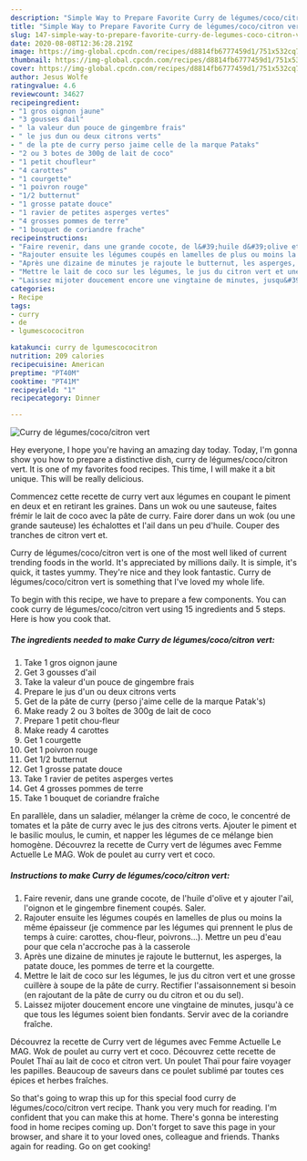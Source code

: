 ```yaml
---
description: "Simple Way to Prepare Favorite Curry de légumes/coco/citron vert"
title: "Simple Way to Prepare Favorite Curry de légumes/coco/citron vert"
slug: 147-simple-way-to-prepare-favorite-curry-de-legumes-coco-citron-vert
date: 2020-08-08T12:36:28.219Z
image: https://img-global.cpcdn.com/recipes/d8814fb6777459d1/751x532cq70/curry-de-legumescococitron-vert-photo-principale-de-la-recette.jpg
thumbnail: https://img-global.cpcdn.com/recipes/d8814fb6777459d1/751x532cq70/curry-de-legumescococitron-vert-photo-principale-de-la-recette.jpg
cover: https://img-global.cpcdn.com/recipes/d8814fb6777459d1/751x532cq70/curry-de-legumescococitron-vert-photo-principale-de-la-recette.jpg
author: Jesus Wolfe
ratingvalue: 4.6
reviewcount: 34627
recipeingredient:
- "1 gros oignon jaune"
- "3 gousses dail"
- " la valeur dun pouce de gingembre frais"
- " le jus dun ou deux citrons verts"
- " de la pte de curry perso jaime celle de la marque Pataks"
- "2 ou 3 botes de 300g de lait de coco"
- "1 petit choufleur"
- "4 carottes"
- "1 courgette"
- "1 poivron rouge"
- "1/2 butternut"
- "1 grosse patate douce"
- "1 ravier de petites asperges vertes"
- "4 grosses pommes de terre"
- "1 bouquet de coriandre frache"
recipeinstructions:
- "Faire revenir, dans une grande cocote, de l&#39;huile d&#39;olive et y ajouter l&#39;ail, l&#39;oignon et le gingembre finement coupés. Saler."
- "Rajouter ensuite les légumes coupés en lamelles de plus ou moins la même épaisseur (je commence par les légumes qui prennent le plus de temps à cuire: carottes, chou-fleur, poivrons...). Mettre un peu d&#39;eau pour que cela n&#39;accroche pas à la casserole"
- "Après une dizaine de minutes je rajoute le butternut, les asperges, la patate douce, les pommes de terre et la courgette."
- "Mettre le lait de coco sur les légumes, le jus du citron vert et une grosse cuillère à soupe de la pâte de curry. Rectifier l&#39;assaisonnement si besoin (en rajoutant de la pâte de curry ou du citron et ou du sel)."
- "Laissez mijoter doucement encore une vingtaine de minutes, jusqu&#39;à ce que tous les légumes soient bien fondants. Servir avec de la coriandre fraîche."
categories:
- Recipe
tags:
- curry
- de
- lgumescococitron

katakunci: curry de lgumescococitron 
nutrition: 209 calories
recipecuisine: American
preptime: "PT40M"
cooktime: "PT41M"
recipeyield: "1"
recipecategory: Dinner

---
```



![Curry de légumes/coco/citron vert](https://img-global.cpcdn.com/recipes/d8814fb6777459d1/751x532cq70/curry-de-legumescococitron-vert-photo-principale-de-la-recette.jpg)

Hey everyone, I hope you're having an amazing day today. Today, I'm gonna show you how to prepare a distinctive dish, curry de légumes/coco/citron vert. It is one of my favorites food recipes. This time, I will make it a bit unique. This will be really delicious.

Commencez cette recette de curry vert aux légumes en coupant le piment en deux et en retirant les graines. Dans un wok ou une sauteuse, faites frémir le lait de coco avec la pâte de curry. Faire dorer dans un wok (ou une grande sauteuse) les échalottes et l&#39;ail dans un peu d&#39;huile. Couper des tranches de citron vert et.

Curry de légumes/coco/citron vert is one of the most well liked of current trending foods in the world. It's appreciated by millions daily. It is simple, it's quick, it tastes yummy. They're nice and they look fantastic. Curry de légumes/coco/citron vert is something that I've loved my whole life.


To begin with this recipe, we have to prepare a few components. You can cook curry de légumes/coco/citron vert using 15 ingredients and 5 steps. Here is how you cook that.

<!--inarticleads1-->

##### The ingredients needed to make Curry de légumes/coco/citron vert:

1. Take 1 gros oignon jaune
1. Get 3 gousses d&#39;ail
1. Take  la valeur d&#39;un pouce de gingembre frais
1. Prepare  le jus d&#39;un ou deux citrons verts
1. Get  de la pâte de curry (perso j&#39;aime celle de la marque Patak&#39;s)
1. Make ready 2 ou 3 boîtes de 300g de lait de coco
1. Prepare 1 petit chou-fleur
1. Make ready 4 carottes
1. Get 1 courgette
1. Get 1 poivron rouge
1. Get 1/2 butternut
1. Get 1 grosse patate douce
1. Take 1 ravier de petites asperges vertes
1. Get 4 grosses pommes de terre
1. Take 1 bouquet de coriandre fraîche


En parallèle, dans un saladier, mélanger la crème de coco, le concentré de tomates et la pâte de curry avec le jus des citrons verts. Ajouter le piment et le basilic moulus, le cumin, et napper les légumes de ce mélange bien homogène. Découvrez la recette de Curry vert de légumes avec Femme Actuelle Le MAG. Wok de poulet au curry vert et coco. 

<!--inarticleads2-->

##### Instructions to make Curry de légumes/coco/citron vert:

1. Faire revenir, dans une grande cocote, de l&#39;huile d&#39;olive et y ajouter l&#39;ail, l&#39;oignon et le gingembre finement coupés. Saler.
1. Rajouter ensuite les légumes coupés en lamelles de plus ou moins la même épaisseur (je commence par les légumes qui prennent le plus de temps à cuire: carottes, chou-fleur, poivrons...). Mettre un peu d&#39;eau pour que cela n&#39;accroche pas à la casserole
1. Après une dizaine de minutes je rajoute le butternut, les asperges, la patate douce, les pommes de terre et la courgette.
1. Mettre le lait de coco sur les légumes, le jus du citron vert et une grosse cuillère à soupe de la pâte de curry. Rectifier l&#39;assaisonnement si besoin (en rajoutant de la pâte de curry ou du citron et ou du sel).
1. Laissez mijoter doucement encore une vingtaine de minutes, jusqu&#39;à ce que tous les légumes soient bien fondants. Servir avec de la coriandre fraîche.


Découvrez la recette de Curry vert de légumes avec Femme Actuelle Le MAG. Wok de poulet au curry vert et coco. Découvrez cette recette de Poulet Thaï au lait de coco et citron vert. Un poulet Thaï pour faire voyager les papilles. Beaucoup de saveurs dans ce poulet sublimé par toutes ces épices et herbes fraîches. 

So that's going to wrap this up for this special food curry de légumes/coco/citron vert recipe. Thank you very much for reading. I'm confident that you can make this at home. There's gonna be interesting food in home recipes coming up. Don't forget to save this page in your browser, and share it to your loved ones, colleague and friends. Thanks again for reading. Go on get cooking!
